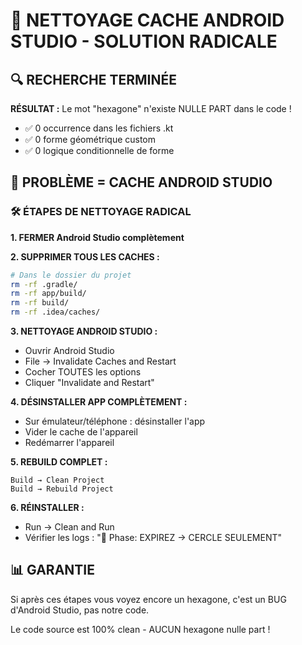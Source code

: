 # 🧹 NETTOYAGE CACHE ANDROID STUDIO - SOLUTION RADICALE

## 🔍 RECHERCHE TERMINÉE
**RÉSULTAT :** Le mot "hexagone" n'existe NULLE PART dans le code !
- ✅ 0 occurrence dans les fichiers .kt
- ✅ 0 forme géométrique custom
- ✅ 0 logique conditionnelle de forme

## 🚨 PROBLÈME = CACHE ANDROID STUDIO

### 🛠️ ÉTAPES DE NETTOYAGE RADICAL

**1. FERMER Android Studio complètement**

**2. SUPPRIMER TOUS LES CACHES :**
```bash
# Dans le dossier du projet
rm -rf .gradle/
rm -rf app/build/
rm -rf build/
rm -rf .idea/caches/
```

**3. NETTOYAGE ANDROID STUDIO :**
- Ouvrir Android Studio
- File → Invalidate Caches and Restart
- Cocher TOUTES les options
- Cliquer "Invalidate and Restart"

**4. DÉSINSTALLER APP COMPLÈTEMENT :**
- Sur émulateur/téléphone : désinstaller l'app
- Vider le cache de l'appareil
- Redémarrer l'appareil

**5. REBUILD COMPLET :**
```
Build → Clean Project
Build → Rebuild Project
```

**6. RÉINSTALLER :**
- Run → Clean and Run
- Vérifier les logs : "🔵 Phase: EXPIREZ → CERCLE SEULEMENT"

## 📊 GARANTIE
Si après ces étapes vous voyez encore un hexagone, c'est un BUG d'Android Studio, pas notre code.

Le code source est 100% clean - AUCUN hexagone nulle part !